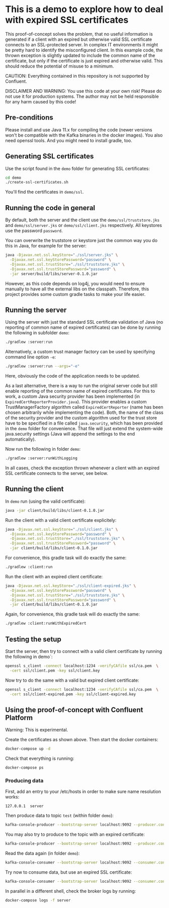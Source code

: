 # This is a demo to explore how to deal with expired SSL certificates

This proof-of-concept solves the problem, that no useful information is generated if a client with an expired but otherwise valid SSL certificate connects to an SSL-protected server. In complex IT environments it might be pretty hard to identify the misconfigured client.
In this example code, the thrown exception is slightly updated to include the common name of the certificate, but only if the certificate is just expired and otherwise valid. This should reduce the potential of misuse to a minimum.

CAUTION: Everything contained in this repository is not supported by Confluent.

DISCLAIMER AND WARNING: You use this code at your own risk! Please do not use it for production systems. The author may not be held responsible for any harm caused by this code!

## Pre-conditions
Please install and use Java 11.x for compiling the code (newer versions won't be compatible with the Kafka binaries in the docker images).
You also need openssl tools. And you might need to install gradle, too.

## Generating SSL certificates

Use the script found in the `demo` folder for generating SSL certificates:

```bash
cd demo
./create-ssl-certificates.sh
```

You'll find the certificates in `demo/ssl`.

## Running the code in general

By default, both the server and the client use the `demo/ssl/truststore.jks` and `demo/ssl/server.jks` or `demo/ssl/client.jks` respectively. All keystores use the password `password`.

You can overwrite the truststore or keystore just the common way you do this in Java, for example for the server:

```bash
java -Djavax.net.ssl.keyStore="./ssl/server.jks" \
  -Djavax.net.ssl.keyStorePassword="password" \
  -Djavax.net.ssl.trustStore="./ssl/truststore.jks" \
  -Djavax.net.ssl.trustStorePassword="password" \
  -jar server/build/libs/server-0.1.0.jar
```

However, as this code depends on log4j, you would need to ensure manually to have all the external libs on the classpath.
Therefore, this project provides some custom gradle tasks to make your life easier.

## Running the server
Using the server with just the standard SSL certificate validation of Java (no reporting of common name of expired certificates) can be done by running the following in subfolder `demo`:

```bash
./gradlew :server:run
```

Alternatively, a custom trust manager factory can be used by specifying command line option `-e`:

```bash
./gradlew :server:run --args="-e"
```

Here, obviously the code of the application needs to be updated.

As a last alternative, there is a way to run the original server code but still enable reporting of the common name of expired certificates.
For this to work, a custom Java security provider has been implemented (in `ExpiredCertReporterProvider.java`). This provider enables a custom TrustManagerFactory algorithm called `ExpiredCertReporter` (name has been chosen arbitrarily while implementing the code). Both, the name of the class of the security provider and the custom algorithm used for the trust store have to be specified in a file called `java.security`, which has been provided in the `demo` folder for convenience. That file will just extend the system-wide java.security settings (Java will append the settings to the end automatically).

Now run the following in folder `demo`:

```bash
./gradlew :server:runWithLogging
```


In all cases, check the exception thrown whenever a client with an expired SSL certificate connects to the server, see below.

## Running the client
In `demo` run (using the valid certificate):

```bash
java -jar client/build/libs/client-0.1.0.jar
```


Run the client with a valid client certificate explicitely:

```bash
java -Djavax.net.ssl.keyStore="./ssl/client.jks" \
  -Djavax.net.ssl.keyStorePassword="password" \
  -Djavax.net.ssl.trustStore="./ssl/truststore.jks" \
  -Djavax.net.ssl.trustStorePassword="password" \
  -jar client/build/libs/client-0.1.0.jar
```

For convenience, this gradle task will do exactly the same:

```bash
./gradlew :client:run
```

Run the client with an expired client certificate:

```bash
java -Djavax.net.ssl.keyStore="./ssl/client-expired.jks" \
  -Djavax.net.ssl.keyStorePassword="password" \
  -Djavax.net.ssl.trustStore="./ssl/truststore.jks" \
  -Djavax.net.ssl.trustStorePassword="password" \
  -jar client/build/libs/client-0.1.0.jar
```

Again, for convenience, this gradle task will do exactly the same:

```bash
./gradlew :client:runWithExpiredCert
```


## Testing the setup
Start the server, then try to connect with a valid client certificate by running the following in demo`:

```bash
openssl s_client -connect localhost:1234 -verifyCAfile ssl/ca.pem  \
  -cert ssl/client.pem -key ssl/client.key
```

Now try to do the same with a valid but expired client certificate:

```bash
openssl s_client -connect localhost:1234 -verifyCAfile ssl/ca.pem  \
  -cert ssl/client-expired.pem -key ssl/client-expired.key
```


## Using the proof-of-concept with Confluent Platform
Warning: This is experimental.

Create the certificates as shown above. Then start the docker containers:

```bash
docker-compose up -d
```

Check that everything is running:

```bash
docker-compose ps
```

### Producing data
First, add an entry to your /etc/hosts in order to make sure name resolution works:

```
127.0.0.1  server
```

Then produce data to topic `test` (within folder `demo`):

```bash
kafka-console-producer --bootstrap-server localhost:9092 --producer.config kafka/producer.properties -topic test
```

You may also try to produce to the topic with an expired certificate:

```bash
kafka-console-producer --bootstrap-server localhost:9092 --producer.config kafka/producer-expired-ssl.properties -topic test
```

Read the data again (in folder `demo`):

```bash
kafka-console-consumer --bootstrap-server localhost:9092 --consumer.config kafka/consumer.properties --from-beginning --topic test
```

Try now to consume data, but use an expired SSL certificate:

```bash
kafka-console-consumer --bootstrap-server localhost:9092 --consumer.config kafka/consumer-expired-ssl.properties --from-beginning --topic test
```

In parallel in a different shell, check the broker logs by running:

```bash
docker-compose logs -f server
```

